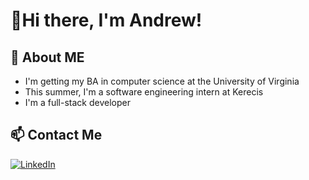 # 👋Hi there, I'm Andrew!

## 💬 About ME
- I'm getting my BA in computer science at the University of Virginia
- This summer, I'm a software engineering intern at Kerecis
- I'm a full-stack developer
<!--
## 🌱 Skills
![Alt Text](image_url)
-->
## 📫 Contact Me
[![LinkedIn](https://img.shields.io/badge/LinkedIn-0077B5?style=for-the-badge&logo=linkedin&logoColor=white)](https://www.linkedin.com/in/andrewjliu/)


  
